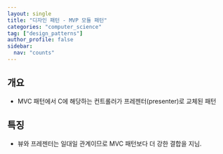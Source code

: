 ```yaml
---
layout: single
title: "디자인 패턴 - MVP 모듈 패턴"
categories: "computer_science"
tag: ["design_patterns"]
author_profile: false
sidebar:
  nav: "counts"
---
```


## 개요

- MVC 패턴에서 C에 해당하는 컨트롤러가 프레젠터(presenter)로 교체된 패턴

## 특징

- 뷰와 프레젠터는 일대일 관계이므로 MVC 패턴보다 더 강한 결합을 지님.
